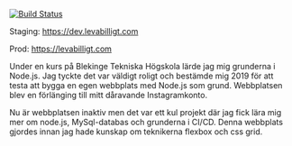[![Build Status](https://drone.selea.se/api/badges/anna-sara/levabilligt_website/status.svg)](https://drone.selea.se/anna-sara/levabilligt_website)

Staging: https://dev.levabilligt.com

Prod: https://levabilligt.com

Under en kurs på Blekinge Tekniska Högskola lärde jag mig grunderna i Node.js. Jag tyckte det var väldigt roligt och bestämde mig 2019 för att testa att bygga en egen webbplats med Node.js som grund. Webbplatsen blev en förlänging till mitt dåravande Instagramkonto.

Nu är webbplatsen inaktiv men det var ett kul projekt där jag fick lära mig mer om node.js, MySql-databas och grunderna i CI/CD. Denna webbplats gjordes innan jag hade kunskap om teknikerna flexbox och css grid.
